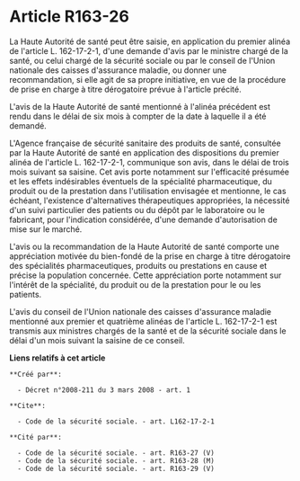 # Article R163-26

La Haute Autorité de santé peut être saisie, en application du premier alinéa de l'article L. 162-17-2-1, d'une demande
d'avis par le ministre chargé de la santé, ou celui chargé de la sécurité sociale ou par le conseil de l'Union nationale des
caisses d'assurance maladie, ou donner une recommandation, si elle agit de sa propre initiative, en vue de la procédure de
prise en charge à titre dérogatoire prévue à l'article précité. 

L'avis de la Haute Autorité de santé mentionné à l'alinéa précédent est rendu dans le délai de six mois à compter de la date
à laquelle il a été demandé. 

L'Agence française de sécurité sanitaire des produits de santé, consultée par la Haute Autorité de santé en application des
dispositions du premier alinéa de l'article L. 162-17-2-1, communique son avis, dans le délai de trois mois suivant sa
saisine. Cet avis porte notamment sur l'efficacité présumée et les effets indésirables éventuels de la spécialité
pharmaceutique, du produit ou de la prestation dans l'utilisation envisagée et mentionne, le cas échéant, l'existence
d'alternatives thérapeutiques appropriées, la nécessité d'un suivi particulier des patients ou du dépôt par le laboratoire ou
le fabricant, pour l'indication considérée, d'une demande d'autorisation de mise sur le marché. 

L'avis ou la recommandation de la Haute Autorité de santé comporte une appréciation motivée du bien-fondé de la prise en
charge à titre dérogatoire des spécialités pharmaceutiques, produits ou prestations en cause et précise la population
concernée. Cette appréciation porte notamment sur l'intérêt de la spécialité, du produit ou de la prestation pour le ou les
patients. 

L'avis du conseil de l'Union nationale des caisses d'assurance maladie mentionné aux premier et quatrième alinéas de
l'article L. 162-17-2-1 est transmis aux ministres chargés de la santé et de la sécurité sociale dans le délai d'un mois
suivant la saisine de ce conseil.

**Liens relatifs à cet article**

	**Créé par**:

	  - Décret n°2008-211 du 3 mars 2008 - art. 1

	**Cite**:

	  - Code de la sécurité sociale. - art. L162-17-2-1

	**Cité par**:

	  - Code de la sécurité sociale. - art. R163-27 (V)
	  - Code de la sécurité sociale. - art. R163-28 (M)
	  - Code de la sécurité sociale. - art. R163-29 (V)
